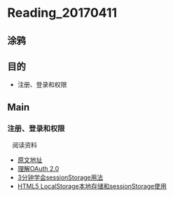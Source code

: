 # Reading_20170411
## 涂鸦

## 目的
- 注册、登录和权限

## Main
### 注册、登录和权限  
    阅读资料
- [原文地址](http://www.cnblogs.com/keepfool/p/5665953.html)  
- [理解OAuth 2.0](http://www.ruanyifeng.com/blog/2014/05/oauth_2_0.html)  
- [3分钟学会sessionStorage用法](http://blog.csdn.net/oaa608868/article/details/53539954)
- [HTML5 LocalStorage本地存储和sessionStorage使用](http://blog.csdn.net/qxs965266509/article/details/10012821)
